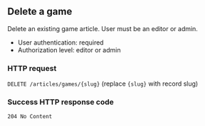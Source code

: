 ## <a name="games_delete"></a>Delete a game

Delete an existing game article. User must be an editor or admin.

* User authentication: required
* Authorization level: editor or admin

### HTTP request

`DELETE /articles/games/{slug}` (replace `{slug}` with record slug)

### Success HTTP response code

`204 No Content`
